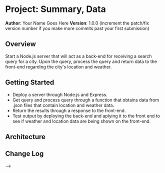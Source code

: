 # Project: Summary, Data

**Author**: Your Name Goes Here
**Version**: 1.0.0 (increment the patch/fix version number if you make more commits past your first submission)

## Overview
Start a Node.js server that will act as a back-end for receiving a search query for a city. Upon the query, process the query and return data to the front-end regarding the city's location and weather. 

## Getting Started
- Deploy a server through Node.js and Express. 
- Get query and process query through a function that obtains data from .json files that contain location and weather data. 
- Return the results through a response to the front-end. 
- Test output by deploying the back-end and aplying it to the front end to see if weather and location data are being shown on the front-end. 

## Architecture
<!-- Provide a detailed description of the application design. What technologies (languages, libraries, etc) you're using, and any other relevant design information. -->

## Change Log
<!-- Use this area to document the iterative changes made to your application as each feature is successfully implemented. Use time stamps. Here's an examples:

01-01-2001 4:59pm - Application now has a fully-functional express server, with a GET route for the location resource.

## Credits and Collaborations
<!-- Give credit (and a link) to other people or resources that helped you build this application. -->
-->